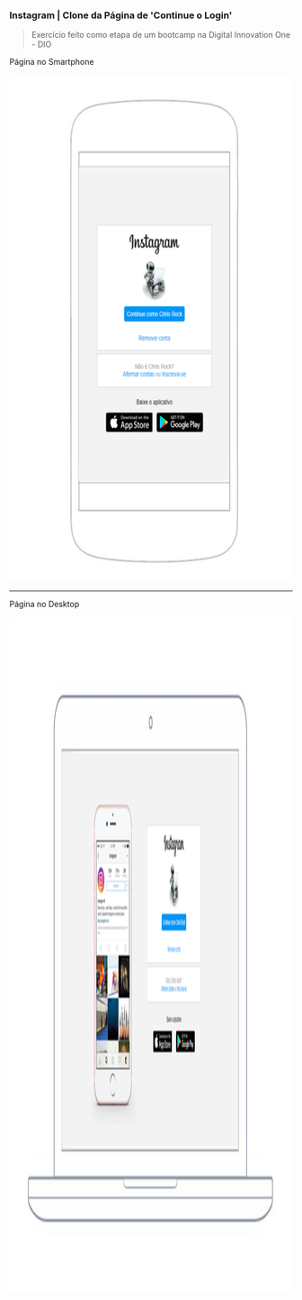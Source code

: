 ### Instagram | Clone da Página de 'Continue o Login'

> Exercício feito como etapa de um bootcamp na Digital Innovation One - DIO

Página no Smartphone

<img src="instagram-smartphone.png" width="1024" height="900">

------

Página no Desktop

<img src="instagram-computer.png" width="1660" height="1200">

